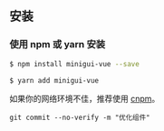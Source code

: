 ## 安装

### 使用 npm 或 yarn 安装

```bash
$ npm install minigui-vue --save
```

```bash
$ yarn add minigui-vue
```

如果你的网络环境不佳，推荐使用 [cnpm](https://github.com/cnpm/cnpm)。

```
git commit --no-verify -m "优化组件"
```
